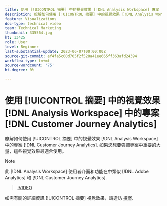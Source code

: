 ```yaml
---
title: 使用 [!UICONTROL 摘要] 中的視覺效果 [!DNL Analysis Workspace] 專案
description: 瞭解如何使用 [!UICONTROL 摘要] 中的視覺效果 [!DNL Analysis Workspace] 中的專案 [!DNL Customer Journey Analytics].
feature: Visualizations
doc-type: technical video
team: Technical Marketing
thumbnail: 335564.jpg
kt: 13425
role: User
level: Beginner
last-substantial-update: 2023-06-07T00:00:00Z
source-git-commit: ef4fa5c00d705f2f528a41ee665ff363afd24394
workflow-type: tm+mt
source-wordcount: '75'
ht-degree: 0%

---
```


# 使用 [!UICONTROL 摘要] 中的視覺效果 [!DNL Analysis Workspace] 中的專案 [!DNL Customer Journey Analytics]

瞭解如何使用 [!UICONTROL 摘要] 中的視覺效果 [!DNL Analysis Workspace] 中的專案 [!DNL Customer Journey Analytics]. 如果您想要強調專案中重要的大量，這些視覺效果最適合使用。

>[!NOTE]
>
>此 [!DNL Analysis Workspace] 使用者介面和功能在中類似 [!DNL Adobe Analytics] 和 [!DNL Customer Journey Analytics].

>[!VIDEO](https://video.tv.adobe.com/v/335564/?quality=12&learn=on)

如需有關的詳細資訊 [!UICONTROL 摘要] 視覺效果，請造訪 [檔案](https://experienceleague.adobe.com/docs/analytics-platform/using/cja-workspace/visualizations/summary-number-change.html).
